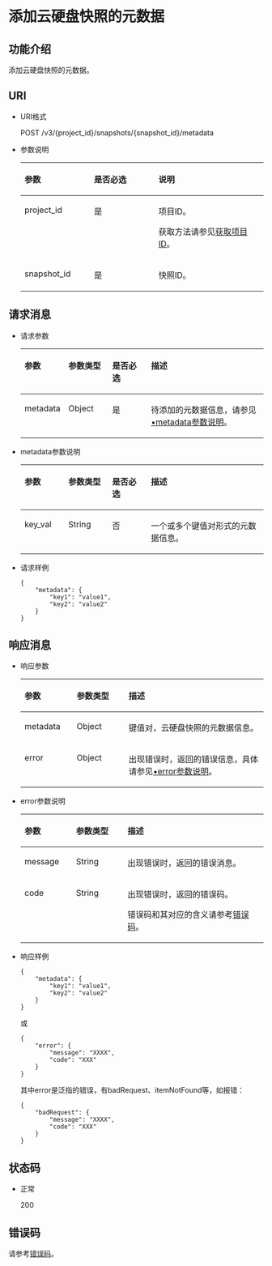 # 添加云硬盘快照的元数据<a name="evs_04_3062"></a>

## 功能介绍<a name="section4805694511340"></a>

添加云硬盘快照的元数据。

## URI<a name="section268627411340"></a>

-   URI格式

    POST /v3/\{project\_id\}/snapshots/\{snapshot\_id\}/metadata

-   参数说明

    <a name="table5655293911340"></a>
    <table><thead align="left"><tr id="row4718979611340"><th class="cellrowborder" valign="top" width="28.57%" id="mcps1.1.4.1.1"><p id="p6427715211340"><a name="p6427715211340"></a><a name="p6427715211340"></a>参数</p>
    </th>
    <th class="cellrowborder" valign="top" width="26.529999999999998%" id="mcps1.1.4.1.2"><p id="p3906685711340"><a name="p3906685711340"></a><a name="p3906685711340"></a>是否必选</p>
    </th>
    <th class="cellrowborder" valign="top" width="44.9%" id="mcps1.1.4.1.3"><p id="p1029885411340"><a name="p1029885411340"></a><a name="p1029885411340"></a>说明</p>
    </th>
    </tr>
    </thead>
    <tbody><tr id="row2890086411340"><td class="cellrowborder" valign="top" width="28.57%" headers="mcps1.1.4.1.1 "><p id="p116468178394"><a name="p116468178394"></a><a name="p116468178394"></a>project_id</p>
    </td>
    <td class="cellrowborder" valign="top" width="26.529999999999998%" headers="mcps1.1.4.1.2 "><p id="p3603037711340"><a name="p3603037711340"></a><a name="p3603037711340"></a>是</p>
    </td>
    <td class="cellrowborder" valign="top" width="44.9%" headers="mcps1.1.4.1.3 "><p id="p3277940011340"><a name="p3277940011340"></a><a name="p3277940011340"></a>项目ID。</p>
    <p id="p55811451337"><a name="p55811451337"></a><a name="p55811451337"></a>获取方法请参见<a href="获取项目ID.md">获取项目ID</a>。</p>
    </td>
    </tr>
    <tr id="row2657914711340"><td class="cellrowborder" valign="top" width="28.57%" headers="mcps1.1.4.1.1 "><p id="p542726811340"><a name="p542726811340"></a><a name="p542726811340"></a>snapshot_id</p>
    </td>
    <td class="cellrowborder" valign="top" width="26.529999999999998%" headers="mcps1.1.4.1.2 "><p id="p3695552511340"><a name="p3695552511340"></a><a name="p3695552511340"></a>是</p>
    </td>
    <td class="cellrowborder" valign="top" width="44.9%" headers="mcps1.1.4.1.3 "><p id="p4060754311340"><a name="p4060754311340"></a><a name="p4060754311340"></a>快照ID。</p>
    </td>
    </tr>
    </tbody>
    </table>


## 请求消息<a name="section87667311340"></a>

-   请求参数

    <a name="evs_04_2099_table9796961112814"></a>
    <table><thead align="left"><tr id="evs_04_2099_row1541837112814"><th class="cellrowborder" valign="top" width="18%" id="mcps1.1.5.1.1"><p id="evs_04_2099_p51734634112841"><a name="evs_04_2099_p51734634112841"></a><a name="evs_04_2099_p51734634112841"></a>参数</p>
    </th>
    <th class="cellrowborder" valign="top" width="18%" id="mcps1.1.5.1.2"><p id="evs_04_2099_p29755832112841"><a name="evs_04_2099_p29755832112841"></a><a name="evs_04_2099_p29755832112841"></a>参数类型</p>
    </th>
    <th class="cellrowborder" valign="top" width="16%" id="mcps1.1.5.1.3"><p id="evs_04_2099_p61412231112841"><a name="evs_04_2099_p61412231112841"></a><a name="evs_04_2099_p61412231112841"></a>是否必选</p>
    </th>
    <th class="cellrowborder" valign="top" width="48%" id="mcps1.1.5.1.4"><p id="evs_04_2099_p8334847112841"><a name="evs_04_2099_p8334847112841"></a><a name="evs_04_2099_p8334847112841"></a>描述</p>
    </th>
    </tr>
    </thead>
    <tbody><tr id="evs_04_2099_row15415933112814"><td class="cellrowborder" valign="top" width="18%" headers="mcps1.1.5.1.1 "><p id="evs_04_2099_p40731045112814"><a name="evs_04_2099_p40731045112814"></a><a name="evs_04_2099_p40731045112814"></a>metadata</p>
    </td>
    <td class="cellrowborder" valign="top" width="18%" headers="mcps1.1.5.1.2 "><p id="evs_04_2099_p10880325112814"><a name="evs_04_2099_p10880325112814"></a><a name="evs_04_2099_p10880325112814"></a>Object</p>
    </td>
    <td class="cellrowborder" valign="top" width="16%" headers="mcps1.1.5.1.3 "><p id="evs_04_2099_p8891142112814"><a name="evs_04_2099_p8891142112814"></a><a name="evs_04_2099_p8891142112814"></a>是</p>
    </td>
    <td class="cellrowborder" valign="top" width="48%" headers="mcps1.1.5.1.4 "><p id="evs_04_2099_p49093903112814"><a name="evs_04_2099_p49093903112814"></a><a name="evs_04_2099_p49093903112814"></a>待添加的元数据信息，请参见<a href="#evs_04_2099_li39191951112814">•metadata参数说明</a>。</p>
    </td>
    </tr>
    </tbody>
    </table>

-   <a name="evs_04_2099_li39191951112814"></a>metadata参数说明

    <a name="evs_04_2099_table17183241112814"></a>
    <table><thead align="left"><tr id="evs_04_2099_row29429246112814"><th class="cellrowborder" valign="top" width="18%" id="mcps1.1.5.1.1"><p id="evs_04_2099_p59908985112845"><a name="evs_04_2099_p59908985112845"></a><a name="evs_04_2099_p59908985112845"></a>参数</p>
    </th>
    <th class="cellrowborder" valign="top" width="18%" id="mcps1.1.5.1.2"><p id="evs_04_2099_p20789580112845"><a name="evs_04_2099_p20789580112845"></a><a name="evs_04_2099_p20789580112845"></a>参数类型</p>
    </th>
    <th class="cellrowborder" valign="top" width="16%" id="mcps1.1.5.1.3"><p id="evs_04_2099_p6234457112845"><a name="evs_04_2099_p6234457112845"></a><a name="evs_04_2099_p6234457112845"></a>是否必选</p>
    </th>
    <th class="cellrowborder" valign="top" width="48%" id="mcps1.1.5.1.4"><p id="evs_04_2099_p35228998112845"><a name="evs_04_2099_p35228998112845"></a><a name="evs_04_2099_p35228998112845"></a>描述</p>
    </th>
    </tr>
    </thead>
    <tbody><tr id="evs_04_2099_row40467139112814"><td class="cellrowborder" valign="top" width="18%" headers="mcps1.1.5.1.1 "><p id="evs_04_2099_p56612845112814"><a name="evs_04_2099_p56612845112814"></a><a name="evs_04_2099_p56612845112814"></a>key_val</p>
    </td>
    <td class="cellrowborder" valign="top" width="18%" headers="mcps1.1.5.1.2 "><p id="evs_04_2099_p22237723112814"><a name="evs_04_2099_p22237723112814"></a><a name="evs_04_2099_p22237723112814"></a>String</p>
    </td>
    <td class="cellrowborder" valign="top" width="16%" headers="mcps1.1.5.1.3 "><p id="evs_04_2099_p56425142112814"><a name="evs_04_2099_p56425142112814"></a><a name="evs_04_2099_p56425142112814"></a>否</p>
    </td>
    <td class="cellrowborder" valign="top" width="48%" headers="mcps1.1.5.1.4 "><p id="evs_04_2099_p7033765112814"><a name="evs_04_2099_p7033765112814"></a><a name="evs_04_2099_p7033765112814"></a>一个或多个键值对形式的元数据信息。</p>
    </td>
    </tr>
    </tbody>
    </table>


-   请求样例

    ```
    {
        "metadata": {
            "key1": "value1", 
            "key2": "value2"
        }
    }
    ```


## 响应消息<a name="section5147449911340"></a>

-   响应参数

    <a name="evs_04_2099_table11977025201856"></a>
    <table><thead align="left"><tr id="evs_04_2099_row8102228201856"><th class="cellrowborder" valign="top" width="21.43%" id="mcps1.1.4.1.1"><p id="evs_04_2099_p52300707201856"><a name="evs_04_2099_p52300707201856"></a><a name="evs_04_2099_p52300707201856"></a>参数</p>
    </th>
    <th class="cellrowborder" valign="top" width="21.43%" id="mcps1.1.4.1.2"><p id="evs_04_2099_p3642697315541"><a name="evs_04_2099_p3642697315541"></a><a name="evs_04_2099_p3642697315541"></a>参数类型</p>
    </th>
    <th class="cellrowborder" valign="top" width="57.14%" id="mcps1.1.4.1.3"><p id="evs_04_2099_p17319263201856"><a name="evs_04_2099_p17319263201856"></a><a name="evs_04_2099_p17319263201856"></a>描述</p>
    </th>
    </tr>
    </thead>
    <tbody><tr id="evs_04_2099_row60683035201856"><td class="cellrowborder" valign="top" width="21.43%" headers="mcps1.1.4.1.1 "><p id="evs_04_2099_p16378828201856"><a name="evs_04_2099_p16378828201856"></a><a name="evs_04_2099_p16378828201856"></a>metadata</p>
    </td>
    <td class="cellrowborder" valign="top" width="21.43%" headers="mcps1.1.4.1.2 "><p id="evs_04_2099_p6490369115541"><a name="evs_04_2099_p6490369115541"></a><a name="evs_04_2099_p6490369115541"></a>Object</p>
    </td>
    <td class="cellrowborder" valign="top" width="57.14%" headers="mcps1.1.4.1.3 "><p id="evs_04_2099_p20205612201856"><a name="evs_04_2099_p20205612201856"></a><a name="evs_04_2099_p20205612201856"></a>键值对，云硬盘快照的元数据信息。</p>
    </td>
    </tr>
    <tr id="evs_04_2099_row1193419413714"><td class="cellrowborder" valign="top" width="21.43%" headers="mcps1.1.4.1.1 "><p id="evs_04_2099_p129522216412"><a name="evs_04_2099_p129522216412"></a><a name="evs_04_2099_p129522216412"></a>error</p>
    </td>
    <td class="cellrowborder" valign="top" width="21.43%" headers="mcps1.1.4.1.2 "><p id="evs_04_2099_evs_04_2010_p1595262111415"><a name="evs_04_2099_evs_04_2010_p1595262111415"></a><a name="evs_04_2099_evs_04_2010_p1595262111415"></a>Object</p>
    </td>
    <td class="cellrowborder" valign="top" width="57.14%" headers="mcps1.1.4.1.3 "><p id="evs_04_2099_p109527215417"><a name="evs_04_2099_p109527215417"></a><a name="evs_04_2099_p109527215417"></a>出现错误时，返回的错误信息，具体请参见<a href="#evs_04_2099_li0419202382514">•error参数说明</a>。</p>
    </td>
    </tr>
    </tbody>
    </table>

-   <a name="evs_04_2099_li0419202382514"></a>error参数说明

    <a name="evs_04_2099_evs_04_2013_table15441099103019"></a>
    <table><thead align="left"><tr id="evs_04_2099_evs_04_2013_row54094047103019"><th class="cellrowborder" valign="top" width="21.17788221177882%" id="mcps1.1.4.1.1"><p id="evs_04_2099_evs_04_2013_p19541716103019"><a name="evs_04_2099_evs_04_2013_p19541716103019"></a><a name="evs_04_2099_evs_04_2013_p19541716103019"></a>参数</p>
    </th>
    <th class="cellrowborder" valign="top" width="21.17788221177882%" id="mcps1.1.4.1.2"><p id="evs_04_2099_evs_04_2013_p39375186103019"><a name="evs_04_2099_evs_04_2013_p39375186103019"></a><a name="evs_04_2099_evs_04_2013_p39375186103019"></a>参数类型</p>
    </th>
    <th class="cellrowborder" valign="top" width="57.64423557644236%" id="mcps1.1.4.1.3"><p id="evs_04_2099_evs_04_2013_p38578950103019"><a name="evs_04_2099_evs_04_2013_p38578950103019"></a><a name="evs_04_2099_evs_04_2013_p38578950103019"></a>描述</p>
    </th>
    </tr>
    </thead>
    <tbody><tr id="evs_04_2099_evs_04_2013_row59401790103019"><td class="cellrowborder" valign="top" width="21.17788221177882%" headers="mcps1.1.4.1.1 "><p id="evs_04_2099_evs_04_2013_p46815658103019"><a name="evs_04_2099_evs_04_2013_p46815658103019"></a><a name="evs_04_2099_evs_04_2013_p46815658103019"></a>message</p>
    </td>
    <td class="cellrowborder" valign="top" width="21.17788221177882%" headers="mcps1.1.4.1.2 "><p id="evs_04_2099_evs_04_2013_p33971979103019"><a name="evs_04_2099_evs_04_2013_p33971979103019"></a><a name="evs_04_2099_evs_04_2013_p33971979103019"></a>String</p>
    </td>
    <td class="cellrowborder" valign="top" width="57.64423557644236%" headers="mcps1.1.4.1.3 "><p id="evs_04_2099_evs_04_2013_p21623243103019"><a name="evs_04_2099_evs_04_2013_p21623243103019"></a><a name="evs_04_2099_evs_04_2013_p21623243103019"></a>出现错误时，返回的错误消息。</p>
    </td>
    </tr>
    <tr id="evs_04_2099_evs_04_2013_row60391466103019"><td class="cellrowborder" valign="top" width="21.17788221177882%" headers="mcps1.1.4.1.1 "><p id="evs_04_2099_evs_04_2013_p59870541103019"><a name="evs_04_2099_evs_04_2013_p59870541103019"></a><a name="evs_04_2099_evs_04_2013_p59870541103019"></a>code</p>
    </td>
    <td class="cellrowborder" valign="top" width="21.17788221177882%" headers="mcps1.1.4.1.2 "><p id="evs_04_2099_evs_04_2013_p17675690103019"><a name="evs_04_2099_evs_04_2013_p17675690103019"></a><a name="evs_04_2099_evs_04_2013_p17675690103019"></a>String</p>
    </td>
    <td class="cellrowborder" valign="top" width="57.64423557644236%" headers="mcps1.1.4.1.3 "><p id="evs_04_2099_evs_04_2013_p6087468103019"><a name="evs_04_2099_evs_04_2013_p6087468103019"></a><a name="evs_04_2099_evs_04_2013_p6087468103019"></a>出现错误时，返回的错误码。</p>
    <p id="evs_04_2099_evs_04_2013_p54787218103019"><a name="evs_04_2099_evs_04_2013_p54787218103019"></a><a name="evs_04_2099_evs_04_2013_p54787218103019"></a>错误码和其对应的含义请参考<a href="错误码.md">错误码</a>。</p>
    </td>
    </tr>
    </tbody>
    </table>

-   响应样例

    ```
    {
        "metadata": {
            "key1": "value1", 
            "key2": "value2"
        }
    }
    ```

    或

    ```
    {
        "error": {
            "message": "XXXX", 
            "code": "XXX"
        }
    }
    ```

    其中error是泛指的错误，有badRequest、itemNotFound等，如报错：

    ```
    {
        "badRequest": {
            "message": "XXXX", 
            "code": "XXX"
        }
    }
    ```


## 状态码<a name="section1751558211340"></a>

-   正常

    200


## 错误码<a name="section431317151242"></a>

请参考[错误码](错误码.md)。

